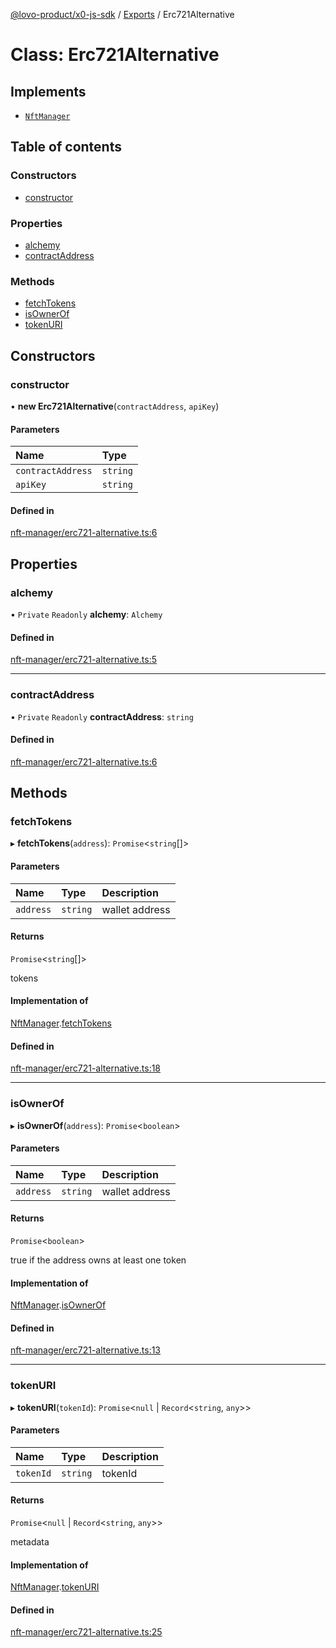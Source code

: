 [@lovo-product/x0-js-sdk](../README.md) / [Exports](../modules.md) / Erc721Alternative

# Class: Erc721Alternative

## Implements

- [`NftManager`](../interfaces/NftManager.md)

## Table of contents

### Constructors

- [constructor](Erc721Alternative.md#constructor)

### Properties

- [alchemy](Erc721Alternative.md#alchemy)
- [contractAddress](Erc721Alternative.md#contractaddress)

### Methods

- [fetchTokens](Erc721Alternative.md#fetchtokens)
- [isOwnerOf](Erc721Alternative.md#isownerof)
- [tokenURI](Erc721Alternative.md#tokenuri)

## Constructors

### constructor

• **new Erc721Alternative**(`contractAddress`, `apiKey`)

#### Parameters

| Name | Type |
| :------ | :------ |
| `contractAddress` | `string` |
| `apiKey` | `string` |

#### Defined in

[nft-manager/erc721-alternative.ts:6](https://github.com/LOVO-product/x0-js-sdk/blob/886483a/src/nft-manager/erc721-alternative.ts#L6)

## Properties

### alchemy

• `Private` `Readonly` **alchemy**: `Alchemy`

#### Defined in

[nft-manager/erc721-alternative.ts:5](https://github.com/LOVO-product/x0-js-sdk/blob/886483a/src/nft-manager/erc721-alternative.ts#L5)

___

### contractAddress

• `Private` `Readonly` **contractAddress**: `string`

#### Defined in

[nft-manager/erc721-alternative.ts:6](https://github.com/LOVO-product/x0-js-sdk/blob/886483a/src/nft-manager/erc721-alternative.ts#L6)

## Methods

### fetchTokens

▸ **fetchTokens**(`address`): `Promise`<`string`[]\>

#### Parameters

| Name | Type | Description |
| :------ | :------ | :------ |
| `address` | `string` | wallet address |

#### Returns

`Promise`<`string`[]\>

tokens

#### Implementation of

[NftManager](../interfaces/NftManager.md).[fetchTokens](../interfaces/NftManager.md#fetchtokens)

#### Defined in

[nft-manager/erc721-alternative.ts:18](https://github.com/LOVO-product/x0-js-sdk/blob/886483a/src/nft-manager/erc721-alternative.ts#L18)

___

### isOwnerOf

▸ **isOwnerOf**(`address`): `Promise`<`boolean`\>

#### Parameters

| Name | Type | Description |
| :------ | :------ | :------ |
| `address` | `string` | wallet address |

#### Returns

`Promise`<`boolean`\>

true if the address owns at least one token

#### Implementation of

[NftManager](../interfaces/NftManager.md).[isOwnerOf](../interfaces/NftManager.md#isownerof)

#### Defined in

[nft-manager/erc721-alternative.ts:13](https://github.com/LOVO-product/x0-js-sdk/blob/886483a/src/nft-manager/erc721-alternative.ts#L13)

___

### tokenURI

▸ **tokenURI**(`tokenId`): `Promise`<``null`` \| `Record`<`string`, `any`\>\>

#### Parameters

| Name | Type | Description |
| :------ | :------ | :------ |
| `tokenId` | `string` | tokenId |

#### Returns

`Promise`<``null`` \| `Record`<`string`, `any`\>\>

metadata

#### Implementation of

[NftManager](../interfaces/NftManager.md).[tokenURI](../interfaces/NftManager.md#tokenuri)

#### Defined in

[nft-manager/erc721-alternative.ts:25](https://github.com/LOVO-product/x0-js-sdk/blob/886483a/src/nft-manager/erc721-alternative.ts#L25)
